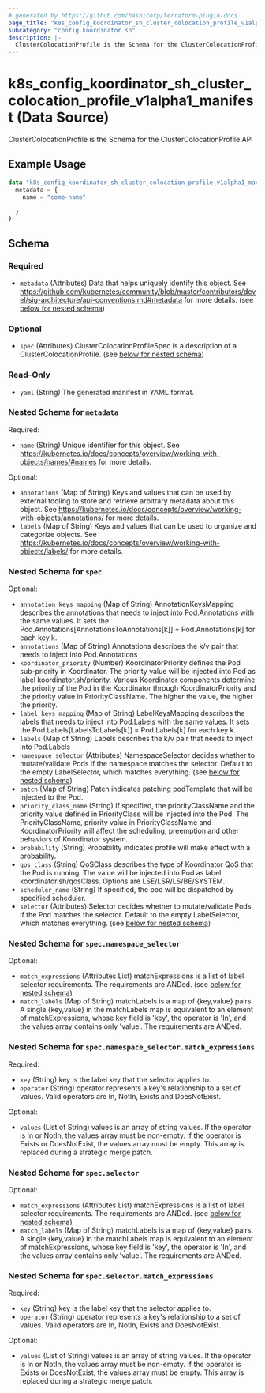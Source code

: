 ```yaml
---
# generated by https://github.com/hashicorp/terraform-plugin-docs
page_title: "k8s_config_koordinator_sh_cluster_colocation_profile_v1alpha1_manifest Data Source - terraform-provider-k8s"
subcategory: "config.koordinator.sh"
description: |-
  ClusterColocationProfile is the Schema for the ClusterColocationProfile API
---
```


# k8s_config_koordinator_sh_cluster_colocation_profile_v1alpha1_manifest (Data Source)

ClusterColocationProfile is the Schema for the ClusterColocationProfile API

## Example Usage

```terraform
data "k8s_config_koordinator_sh_cluster_colocation_profile_v1alpha1_manifest" "example" {
  metadata = {
    name = "some-name"

  }
}
```

<!-- schema generated by tfplugindocs -->
## Schema

### Required

- `metadata` (Attributes) Data that helps uniquely identify this object. See https://github.com/kubernetes/community/blob/master/contributors/devel/sig-architecture/api-conventions.md#metadata for more details. (see [below for nested schema](#nestedatt--metadata))

### Optional

- `spec` (Attributes) ClusterColocationProfileSpec is a description of a ClusterColocationProfile. (see [below for nested schema](#nestedatt--spec))

### Read-Only

- `yaml` (String) The generated manifest in YAML format.

<a id="nestedatt--metadata"></a>
### Nested Schema for `metadata`

Required:

- `name` (String) Unique identifier for this object. See https://kubernetes.io/docs/concepts/overview/working-with-objects/names/#names for more details.

Optional:

- `annotations` (Map of String) Keys and values that can be used by external tooling to store and retrieve arbitrary metadata about this object. See https://kubernetes.io/docs/concepts/overview/working-with-objects/annotations/ for more details.
- `labels` (Map of String) Keys and values that can be used to organize and categorize objects. See https://kubernetes.io/docs/concepts/overview/working-with-objects/labels/ for more details.


<a id="nestedatt--spec"></a>
### Nested Schema for `spec`

Optional:

- `annotation_keys_mapping` (Map of String) AnnotationKeysMapping describes the annotations that needs to inject into Pod.Annotations with the same values. It sets the Pod.Annotations[AnnotationsToAnnotations[k]] = Pod.Annotations[k] for each key k.
- `annotations` (Map of String) Annotations describes the k/v pair that needs to inject into Pod.Annotations
- `koordinator_priority` (Number) KoordinatorPriority defines the Pod sub-priority in Koordinator. The priority value will be injected into Pod as label koordinator.sh/priority. Various Koordinator components determine the priority of the Pod in the Koordinator through KoordinatorPriority and the priority value in PriorityClassName. The higher the value, the higher the priority.
- `label_keys_mapping` (Map of String) LabelKeysMapping describes the labels that needs to inject into Pod.Labels with the same values. It sets the Pod.Labels[LabelsToLabels[k]] = Pod.Labels[k] for each key k.
- `labels` (Map of String) Labels describes the k/v pair that needs to inject into Pod.Labels
- `namespace_selector` (Attributes) NamespaceSelector decides whether to mutate/validate Pods if the namespace matches the selector. Default to the empty LabelSelector, which matches everything. (see [below for nested schema](#nestedatt--spec--namespace_selector))
- `patch` (Map of String) Patch indicates patching podTemplate that will be injected to the Pod.
- `priority_class_name` (String) If specified, the priorityClassName and the priority value defined in PriorityClass will be injected into the Pod. The PriorityClassName, priority value in PriorityClassName and KoordinatorPriority will affect the scheduling, preemption and other behaviors of Koordinator system.
- `probability` (String) Probability indicates profile will make effect with a probability.
- `qos_class` (String) QoSClass describes the type of Koordinator QoS that the Pod is running. The value will be injected into Pod as label koordinator.sh/qosClass. Options are LSE/LSR/LS/BE/SYSTEM.
- `scheduler_name` (String) If specified, the pod will be dispatched by specified scheduler.
- `selector` (Attributes) Selector decides whether to mutate/validate Pods if the Pod matches the selector. Default to the empty LabelSelector, which matches everything. (see [below for nested schema](#nestedatt--spec--selector))

<a id="nestedatt--spec--namespace_selector"></a>
### Nested Schema for `spec.namespace_selector`

Optional:

- `match_expressions` (Attributes List) matchExpressions is a list of label selector requirements. The requirements are ANDed. (see [below for nested schema](#nestedatt--spec--namespace_selector--match_expressions))
- `match_labels` (Map of String) matchLabels is a map of {key,value} pairs. A single {key,value} in the matchLabels map is equivalent to an element of matchExpressions, whose key field is 'key', the operator is 'In', and the values array contains only 'value'. The requirements are ANDed.

<a id="nestedatt--spec--namespace_selector--match_expressions"></a>
### Nested Schema for `spec.namespace_selector.match_expressions`

Required:

- `key` (String) key is the label key that the selector applies to.
- `operator` (String) operator represents a key's relationship to a set of values. Valid operators are In, NotIn, Exists and DoesNotExist.

Optional:

- `values` (List of String) values is an array of string values. If the operator is In or NotIn, the values array must be non-empty. If the operator is Exists or DoesNotExist, the values array must be empty. This array is replaced during a strategic merge patch.



<a id="nestedatt--spec--selector"></a>
### Nested Schema for `spec.selector`

Optional:

- `match_expressions` (Attributes List) matchExpressions is a list of label selector requirements. The requirements are ANDed. (see [below for nested schema](#nestedatt--spec--selector--match_expressions))
- `match_labels` (Map of String) matchLabels is a map of {key,value} pairs. A single {key,value} in the matchLabels map is equivalent to an element of matchExpressions, whose key field is 'key', the operator is 'In', and the values array contains only 'value'. The requirements are ANDed.

<a id="nestedatt--spec--selector--match_expressions"></a>
### Nested Schema for `spec.selector.match_expressions`

Required:

- `key` (String) key is the label key that the selector applies to.
- `operator` (String) operator represents a key's relationship to a set of values. Valid operators are In, NotIn, Exists and DoesNotExist.

Optional:

- `values` (List of String) values is an array of string values. If the operator is In or NotIn, the values array must be non-empty. If the operator is Exists or DoesNotExist, the values array must be empty. This array is replaced during a strategic merge patch.
